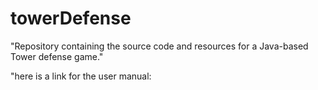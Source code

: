 # towerDefense
"Repository containing the source code and resources for a Java-based Tower defense game."

"here is a link for the user manual:
